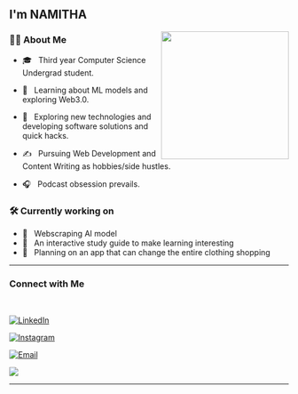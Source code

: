 <h2> I'm NAMITHA</h2>

<img align='right' src="https://media.giphy.com/media/M9gbBd9nbDrOTu1Mqx/giphy.gif" width="230">

<h3> 👩🏽 About Me </h3>


- 🎓 &nbsp; Third year Computer Science Undergrad student.

- 🌱 &nbsp; Learning about ML models and exploring Web3.0.

- 🤔 &nbsp; Exploring new technologies and developing software solutions and quick hacks.

- ✍️ &nbsp; Pursuing Web Development and Content Writing as hobbies/side hustles.

- 🎧 &nbsp; Podcast obsession prevails.



<h3>🛠 Currently working on</h3>

- 🔧 &nbsp; Webscraping AI model
- 🔧 &nbsp; An interactive study guide to make learning interesting
- 🔧 &nbsp; Planning on an app that can change the entire clothing shopping 

<hr>



<!--<br/><br/>

[![Namitha's GitHub Stats](https://github-readme-stats.vercel.app/api?username=Namitha-S-11465&show_icons=true)](https://github.com/Namitha-S-11465)

<br/>

<br/>

<img src="https://github.com/nirala69/nirala69/blob/master/70804f7e25b11f29db904f2fa7b4cd9d.gif" width="350" align='right'>

![Top Langs](https://github-readme-stats.vercel.app/api/top-langs/?username=Namitha-S-11465&show_icons=true)

<br><br>



<hr>-->



<h3> Connect with Me </h3>

<br>



<p align="center">


<a href="https://www.linkedin.com/in/namitha-s-734664252/"><img alt="LinkedIn" src="https://img.shields.io/badge/LinkedIn-Namitha%20S-blue?style=flat-square&logo=linkedin"></a>

<a href="https://instagram.com/namitha_._s?igshid=OTk0YzhjMDVlZA=="><img alt="Instagram" src="https://img.shields.io/badge/Instagram-namitha_._s-black?style=flat-square&logo=instagram"></a>

<a href="mailto:namigowri2006@gmail.com"><img alt="Email" src="https://img.shields.io/badge/Email-namigowri2006@gmail.com-blue?style=flat-square&logo=gmail"></a>

</p>

[![](https://visitcount.itsvg.in/api?id=Namitha-S-11465&icon=0&color=0)](https://visitcount.itsvg.in)


<hr>


